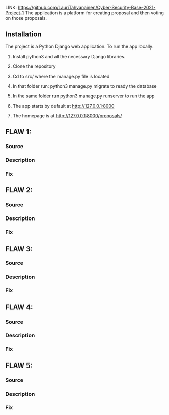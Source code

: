 LINK: https://github.com/LauriTahvanainen/Cyber-Security-Base-2021-Project-1
The application is a platform for creating proposal and then voting on those proposals.

## Installation
The project is a Python Django web application. To run the app locally:

1. Install python3 and all the necessary Django libraries.

2. Clone the repository

3. Cd to src/ where the manage.py file is located

4. In that folder run: python3 manage.py migrate to ready the database

5. In the same folder run python3 manage.py runserver to run the app

6. The app starts by default at http://127.0.0.1:8000

7. The homepage is at http://127.0.0.1:8000/proposals/

## FLAW 1:

### Source

### Description

### Fix


## FLAW 2:

### Source

### Description

### Fix


## FLAW 3:

### Source

### Description

### Fix


## FLAW 4:

### Source

### Description

### Fix


## FLAW 5:

### Source

### Description

### Fix

